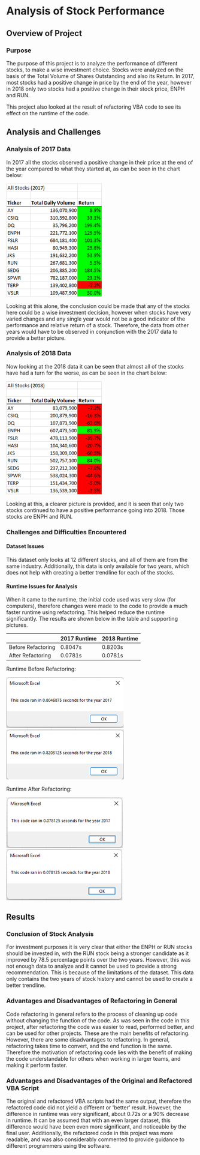 # Analysis of Stock Performance
## Overview of Project
### Purpose
The purpose of this project is to analyze the performance of different stocks, to make a wise investment choice. Stocks were analyzed on the basis of the Total Volume of Shares Outstanding and also its Return. In 2017, most stocks had a positive change in price by the end of the year, however in 2018 only two stocks had a positive change in their stock price, ENPH and RUN.

This project also looked at the result of refactoring VBA code to see its effect on the runtime of the code.

## Analysis and Challenges
### Analysis of 2017 Data
In 2017 all the stocks observed a positive change in their price at the end of the year compared to what they started at, as can be seen in the chart below:

![2017 Stock Performances](https://github.com/msshahid21/stock-analysis/blob/main/resources/Stock_Performance_2017.png)

Looking at this alone, the conclusion could be made that any of the stocks here could be a wise investment decision, however when stocks have very varied changes and any single year would not be a good indicator of the performance and relative return of a stock. Therefore, the data from other years would have to be observed in conjunction with the 2017 data to provide a better picture.

### Analysis of 2018 Data
Now looking at the 2018 data it can be seen that almost all of the stocks have had a turn for the worse, as can be seen in the chart below:

![2018 Stock Performances](https://github.com/msshahid21/stock-analysis/blob/main/resources/Stock_Performance_2018.png)

Looking at this, a clearer picture is provided, and it is seen that only two stocks continued to have a positive performance going into 2018. Those stocks are ENPH and RUN.

### Challenges and Difficulties Encountered
#### Dataset Issues
This dataset only looks at 12 different stocks, and all of them are from the same industry. Additionally, this data is only available for two years, which does not help with creating a better trendline for each of the stocks.

#### Runtime Issues for Analysis
When it came to the runtime, the initial code used was very slow (for computers), therefore changes were made to the code to provide a much faster runtime using refactoring. This helped reduce the runtime significantly. The results are shown below in the table and supporting pictures.

|  | 2017 Runtime | 2018 Runtime |
|---|---|---|
| Before Refactoring | 0.8047s | 0.8203s |
| After Refactoring | 0.0781s | 0.0781s|

Runtime Before Refactoring:

![2017 Runtime Before Refactoring](https://github.com/msshahid21/stock-analysis/blob/main/resources/Runtime_2017_Before.png)
![2018 Runtime Before Refactoring](https://github.com/msshahid21/stock-analysis/blob/main/resources/Runtime_2018_Before.png)

Runtime After Refactoring:

![2017 Runtime After Refactoring](https://github.com/msshahid21/stock-analysis/blob/main/resources/VBA_Challenge_2017.png)
![2018 Runtime After Refactoring](https://github.com/msshahid21/stock-analysis/blob/main/resources/VBA_Challenge_2018.png)

## Results
### Conclusion of Stock Analysis
For investment purposes it is very clear that either the ENPH or RUN stocks should be invested in, with the RUN stock being a stronger candidate as it improved by 78.5 percentage points over the two years. However, this was not enough data to analyze and it cannot be used to provide a strong recommendation. This is because of the limitations of the dataset. This data only contains the two years of stock history and cannot be used to create a better trendline.

### Advantages and Disadvantages of Refactoring in General
Code refactoring in general refers to the process of cleaning up code without changing the function of the code. As was seen in the code in this project, after refactoring the code was easier to read, performed better, and can be used for other projects. These are the main benefits of refactoring. However, there are some disadvantages to refactoring. In general, refactoring takes time to convert, and the end function is the same. Therefore the motivation of refactoring code lies with the benefit of making the code understandable for others when working in larger teams, and making it perform faster.

### Advantages and Disadvantages of the Original and Refactored VBA Script
The original and refactored VBA scripts had the same output, therefore the refactored code did not yield a different or 'better' result. However, the difference in runtime was very significant, about 0.72s or a 90% decrease in runtime. It can be assumed that with an even larger dataset, this difference would have been even more significant, and noticeable by the final user. Additionally, the refactored code in this project was more readable, and was also considerably commented to provide guidance to different programmers using the software. 
